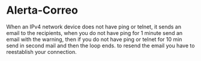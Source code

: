 # Alerta-Correo

When an IPv4 network device does not have ping or telnet, it sends an email to the recipients,
when you do not have ping for 1 minute send an email with the warning, then if you do not have ping or telnet for 10 min send in second mail and then the loop ends. to resend the email you have to reestablish your connection.


